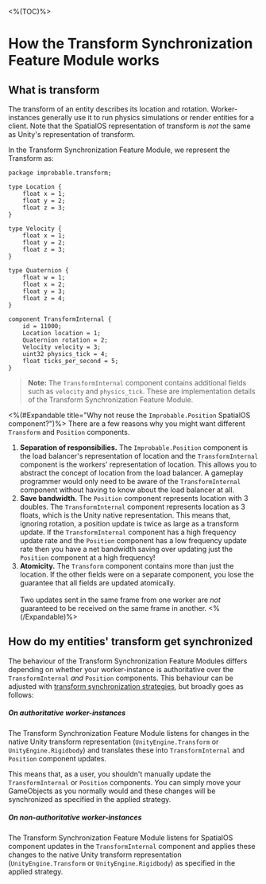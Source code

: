 <%(TOC)%>

# How the Transform Synchronization Feature Module works

## What is transform

The transform of an entity describes its location and rotation. Worker-instances generally use it to run physics simulations or render entities for a client. Note that the SpatialOS representation of transform is _not_ the same as Unity's representation of transform.

In the Transform Synchronization Feature Module, we represent the Transform as:

```schemalang
package improbable.transform;

type Location {
    float x = 1;
    float y = 2;
    float z = 3;
}

type Velocity {
    float x = 1;
    float y = 2;
    float z = 3;
}

type Quaternion {
    float w = 1;
    float x = 2;
    float y = 3;
    float z = 4;
}

component TransformInternal {
    id = 11000;
    Location location = 1;
    Quaternion rotation = 2;
    Velocity velocity = 3;
    uint32 physics_tick = 4;
    float ticks_per_second = 5;
}
```

> **Note:** The `TransformInternal` component contains additional fields such as `velocity` and `physics_tick`. These are implementation details of the Transform Synchronization Feature Module.

<%(#Expandable title="Why not reuse the <code>Improbable.Position</code> SpatialOS component?")%>
There are a few reasons why you might want different `Transform` and `Position` components.

1. **Separation of responsibilies.** The `Improbable.Position` component is the load balancer's representation of location and the `TransformInternal` component is the workers' representation of location. This allows you to abstract the concept of location from the load balancer. A gameplay programmer would only need to be aware of the `TransformInternal` component without having to know about the load balancer at all.
2. **Save bandwidth.** The `Position` component represents location with 3 doubles. The `TransformInternal` component represents location as 3 floats, which is the Unity native representation. This means that, ignoring rotation, a position update is twice as large as a transform update. If the `TransformInternal` component has a high frequency update rate and the `Position` component has a low frequency update rate then you have a net bandwidth saving over updating just the `Position` component at a high frequency!
3. **Atomicity.** The `Transform` component contains more than just the location. If the other fields were on a separate component, you lose the guarantee that all fields are updated atomically.<br/><br/>Two updates sent in the same frame from one worker are _not_ guaranteed to be received on the same frame in another.
<%(/Expandable)%>

## How do my entities' transform get synchronized

The behaviour of the Transform Synchronization Feature Modules differs depending on whether your worker-instance is authoritative over the `TransformInternal` _and_ `Position` components. This behaviour can be adjusted with [transform synchronization strategies]({{urlRoot}}/modules/transform-sync/strategies), but broadly goes as follows:

##### On authoritative worker-instances

The Transform Synchronization Feature Module listens for changes in the native Unity transform representation (`UnityEngine.Transform` or `UnityEngine.Rigidbody`) and translates these into `TransformInternal` and `Position` component updates.

This means that, as a user, you shouldn't manually update the `TransformInternal` or `Position` components. You can simply move your GameObjects as you normally would and these changes will be synchronized as specified in the applied strategy.

##### On non-authoritative worker-instances

The Transform Synchronization Feature Module listens for SpatialOS component updates in the `TransformInternal` component and applies these changes to the native Unity transform representation (`UnityEngine.Transform` or `UnityEngine.Rigidbody`) as specified in the applied strategy.
